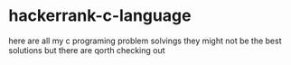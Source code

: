 # hackerrank-c-language
here are all my c programing problem solvings
they might not be the best solutions but there are qorth checking out
